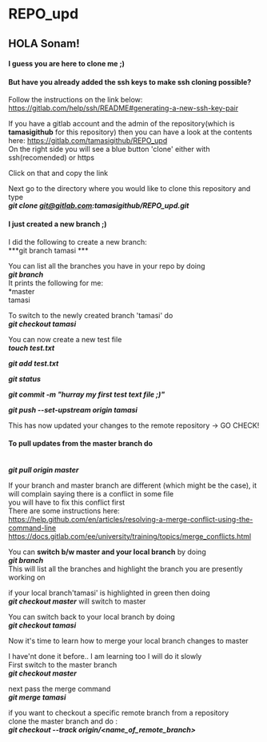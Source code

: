 # REPO_upd

## HOLA Sonam!

#### I guess you are here to clone me ;)

#### But have you already added the ssh keys to make ssh cloning possible?
Follow the instructions on the link below: 
<br /> https://gitlab.com/help/ssh/README#generating-a-new-ssh-key-pair

If you have a gitlab account and the admin of the repository(which is **tamasigithub** for this repository)
then you can have a look at the contents here:
https://gitlab.com/tamasigithub/REPO_upd
<br /> On the right side you will see a blue button 'clone' either with ssh(recomended) or https

Click on that and copy the link

Next go to the directory where you would like to clone this repository and type
<br /> ***git clone git@gitlab.com:tamasigithub/REPO_upd.git***

#### I just created a new branch ;) 

I did the following to create a new branch:
<br /> ***git branch tamasi ***

You can list all the branches you have in your repo by doing
<br /> ***git branch***
<br /> It prints the following for me:
<br /> \*master
<br /> tamasi

To switch to the newly created branch 'tamasi' do
<br /> ***git checkout tamasi***

You can now create a new test file
<br /> ***touch test.txt***

***git add test.txt***

***git status***

***git commit -m "hurray my first test text file ;)"***

***git push --set-upstream origin tamasi***

This has now updated your changes to the remote repository -> GO CHECK!

#### To pull updates from the master branch do
<br /> ***git pull origin master***

If your branch and master branch are different (which might be the case),
it will complain saying there is a conflict in some file
<br /> you will have to fix this conflict first
<br /> There are some instructions here:
<br /> https://help.github.com/en/articles/resolving-a-merge-conflict-using-the-command-line 
<br /> https://docs.gitlab.com/ee/university/training/topics/merge_conflicts.html

You can **switch b/w master and your local branch** by doing
<br /> ***git branch*** 
<br /> This will list all the branches and highlight the branch you are presently working on

if your local branch'tamasi' is highlighted in green  then doing 
<br /> ***git checkout master*** will switch to master 

You can switch back to your local branch by doing 
<br /> ***git checkout tamasi***

Now it's time to learn how to merge your local branch changes to master

I have'nt done it before.. I am learning too I will do it slowly
<br /> First switch to the master branch
<br /> ***git checkout master***

next pass the merge command
<br /> ***git merge tamasi***

if you want to checkout a specific remote branch from a repository
<br /> clone the master branch and do :
<br /> ***git checkout --track origin/<name_of_remote_branch>***
